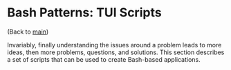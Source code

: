 # Bash Patterns: TUI Scripts

(Back to [main][bash_patterns])

Invariably, finally understanding the issues around a problem leads to
more ideas, then more problems, questions, and solutions.  This section
describes a set of scripts that can be used to create Bash-based applications.



[bash_patterns]: <https://www.github.com/cjungmann/bash_patterns>   "Bash Patterns"
